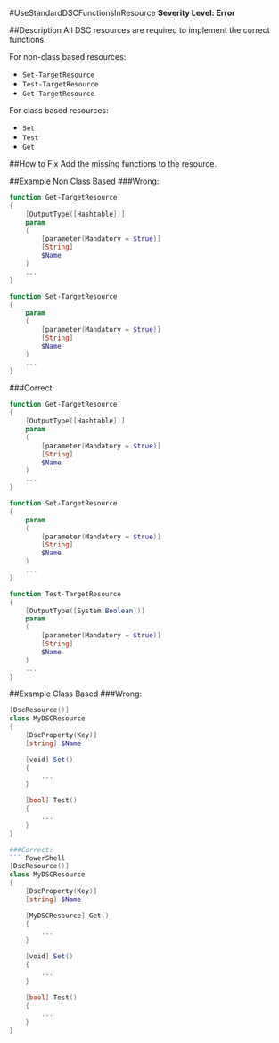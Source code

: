 #UseStandardDSCFunctionsInResource
**Severity Level: Error**

##Description
All DSC resources are required to implement the correct functions.

For non-class based resources:
* ```Set-TargetResource``` 
* ```Test-TargetResource```
* ```Get-TargetResource```

For class based resources:
* ```Set```
* ```Test```
* ```Get```

##How to Fix
Add the missing functions to the resource.

##Example Non Class Based
###Wrong:
``` PowerShell
function Get-TargetResource
{
    [OutputType([Hashtable])]
    param
    (
        [parameter(Mandatory = $true)]
        [String]
        $Name
    )
    ...
}

function Set-TargetResource
{
    param
    (
        [parameter(Mandatory = $true)]
        [String]
        $Name
    )
    ...
}
```
###Correct:
``` PowerShell
function Get-TargetResource
{
    [OutputType([Hashtable])]
    param
    (
        [parameter(Mandatory = $true)]
        [String]
        $Name
    )
    ...
}

function Set-TargetResource
{
    param
    (
        [parameter(Mandatory = $true)]
        [String]
        $Name
    )
    ...
}

function Test-TargetResource
{
    [OutputType([System.Boolean])]
    param
    (
        [parameter(Mandatory = $true)]
        [String]
        $Name
    )
    ...
}
```

##Example Class Based
###Wrong:
``` PowerShell
[DscResource()]
class MyDSCResource
{
    [DscProperty(Key)]
    [string] $Name

    [void] Set() 
    {
        ...
    }

    [bool] Test() 
    {
        ...
    }
}

###Correct:
``` PowerShell
[DscResource()]
class MyDSCResource
{
    [DscProperty(Key)]
    [string] $Name

    [MyDSCResource] Get() 
    {
        ...
    }

    [void] Set() 
    {
        ...
    }

    [bool] Test() 
    {
        ...
    }
}
```






